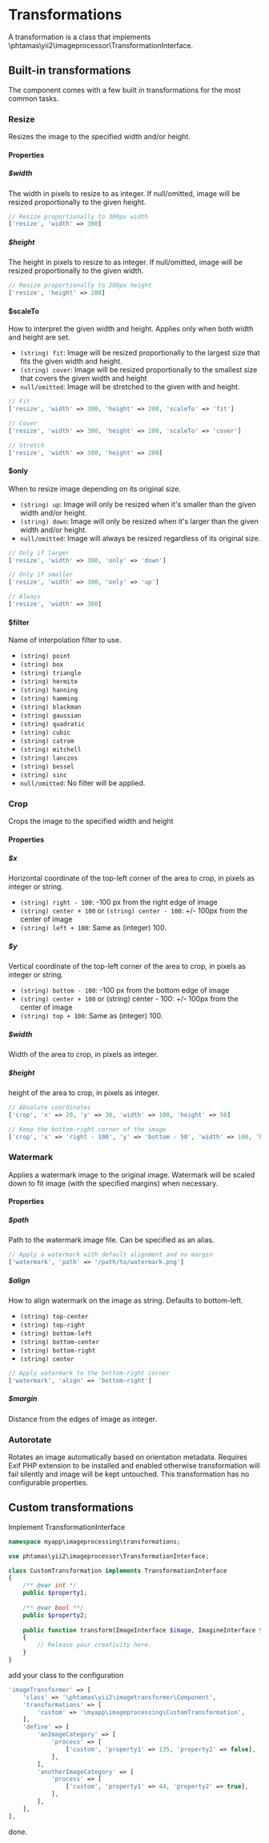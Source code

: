 # Transformations
A transformation is a class that implements \phtamas\yii2\imageprocessor\TransformationInterface.
## Built-in transformations
The component comes with a few built in transformations for the most common tasks.
### Resize
Resizes the image to the specified width and/or height.
#### Properties
##### $width
The width in pixels to resize to as integer. If null/omitted, image will be resized proportionally to the given height.
```php
// Resize proportionally to 300px width
['resize', 'width' => 300]
```
##### $height
The height in pixels to resize to as integer. If null/omitted, image will be resized proportionally to the given width.
```php
// Resize proportionally to 200px height
['resize', 'height' => 200]
```
#### $scaleTo
How to interpret the given width and height. Applies only when both width and height are set.

* `(string) fit`: Image will be resized proportionally to the largest size that fits the given width and height.
* `(string) cover`: Image will be resized proportionally to the smallest size that covers the given width and height
* `null/omitted`: Image will be stretched to the given with and height.
 
```php
// Fit
['resize', 'width' => 300, 'height' => 200, 'scaleTo' => 'fit']

// Cover
['resize', 'width' => 300, 'height' => 200, 'scaleTo' => 'cover']

// Stretch
['resize', 'width' => 300, 'height' => 200]
```
#### $only
When to resize image depending on its original size.

* `(string) up`: Image will only be resized when it's smaller than the given width and/or height.
* `(string) down`: Image will only be resized when it's larger than the given width and/or height.
* `null/omitted`: Image will always be resized regardless of its original size.

```php
// Only if larger
['resize', 'width' => 300, 'only' => 'down']

// Only if smaller
['resize', 'width' => 300, 'only' => 'up']

// Always
['resize', 'width' => 300]
```
#### $filter
Name of interpolation filter to use.

* `(string) point`
* `(string) box`
* `(string) triangle`
* `(string) hermite`
* `(string) hanning`
* `(string) hamming`
* `(string) blackman`
* `(string) gaussian`
* `(string) quadratic`
* `(string) cubic`
* `(string) catrom`
* `(string) mitchell`
* `(string) lanczos`
* `(string) bessel`
* `(string) sinc`
* `null/omitted`: No filter will be applied.

### Crop
Crops the image to the specified width and height
#### Properties
##### $x
Horizontal coordinate of the top-left corner of the area to crop, in pixels as integer or string.

* `(string) right - 100`: -100 px from the right edge of image
* `(string) center + 100` or `(string) center - 100`: +/- 100px from the center of image
* `(string) left + 100`: Same as (integer) 100.

##### $y
Vertical coordinate of the top-left corner of the area to crop, in pixels as integer or string.

* `(string) bottom - 100`: -100 px from the bottom edge of image
* `(string) center + 100` or (string) center - 100: +/- 100px from the center of image
* `(string) top + 100`: Same as (integer) 100.

##### $width
Width of the area to crop, in pixels as integer.
##### $height
height of the area to crop, in pixels as integer.

```php
// Absolute coordinates
['crop', 'x' => 20, 'y' => 30, 'width' => 100, 'height' => 50]

// Keep the bottom-right corner of the image
['crop', 'x' => 'right - 100', 'y' => 'bottom - 50', 'width' => 100, 'height' => 50]

```
### Watermark
Applies a watermark image to the original image. Watermark will be scaled down to fit image (with the specified margins) when necessary.
#### Properties
##### $path
Path to the watermark image file. Can be specified as an alias.
```php
// Apply a watermark with default alignment and no margin
['watermark', 'path' => '/path/to/watermark.png']
```
##### $align
How to align watermark on the image as string. Defaults to bottom-left.

* `(string) top-center`
* `(string) top-right`
* `(string) bottom-left`
* `(string) bottom-center`
* `(string) bottom-right`
* `(string) center`

```php
// Apply watermark to the bottom-right corner
['watermark', 'align' => 'bottom-right']
```
##### $margin
Distance from the edges of image as integer.
### Autorotate
Rotates an image automatically based on orientation metadata. Requires Exif PHP extension to be installed and enabled otherwise transformation will fail silently and image will be kept untouched. This transformation has no configurable properties.
## Custom transformations

Implement TransformationInterface 
```php
namespace myapp\imageprocessing\transformations;

use phtamas\yii2\imageprocessor\TransformationInterface;

class CustomTransformation implements TransformationInterface
{
	/** @var int */
	public $property1;
    
    /** @var bool **/
    public $property2;
    
	public function transform(ImageInterface $image, ImagineInterface $imagine)
    {
    	// Release your creativity here.
    }
}
```
add your class to the configuration
```php
'imageTransformer' => [
	'class' => '\phtamas\yii2\imagetransformer\Component',
    'transformations' => [
    	'custom' => '\myapp\imageprocessing\CustomTransformation',
    ],
    'define' => [
    	'anImageCategory' => [
        	'process' => [
            	['custom', 'property1' => 135, 'property2' => false],
            ],
        ],
    	'anotherImageCategory' => [
        	'process' => [
            	['custom', 'property1' => 44, 'property2' => true],
            ],
        ],
    ],
],
```
done.
